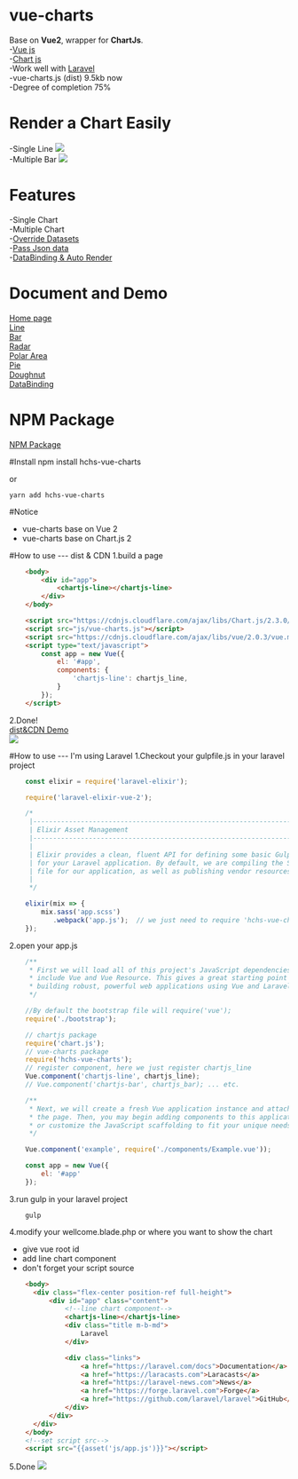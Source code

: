 # vue-charts
Base on **Vue2**, wrapper for **ChartJs**.    
-[Vue js](https://vuejs.org/)  
-[Chart js](http://www.chartjs.org/)  
-Work well with [Laravel](https://laravel.com/)  
-vue-charts.js (dist) 9.5kb now  
-Degree of completion 75%  

# Render a Chart Easily  
-Single Line
![](https://raw.githubusercontent.com/hchstera/vue-charts/master/pictures/easy_use.png)  
-Multiple Bar
![](https://raw.githubusercontent.com/hchstera/vue-charts/master/pictures/multiple.png)  

# Features  
-Single Chart   
-Multiple Chart   
-[Override Datasets](http://vue-charts.hchspersonal.tk/line#datasets)    
-[Pass Json data](http://vue-charts.hchspersonal.tk/passjson)    
-[DataBinding & Auto Render](http://vue-charts.hchspersonal.tk/databinding)    


# Document and Demo
[Home page](http://vue-charts.hchspersonal.tk/)    
[Line](http://vue-charts.hchspersonal.tk/line)   
[Bar](http://vue-charts.hchspersonal.tk/bar)   
[Radar](http://vue-charts.hchspersonal.tk/radar)   
[Polar Area](http://vue-charts.hchspersonal.tk/polar-area)   
[Pie](http://vue-charts.hchspersonal.tk/pie)   
[Doughnut](http://vue-charts.hchspersonal.tk/doughnut)   
[DataBinding](http://vue-charts.hchspersonal.tk/databinding)    

# NPM Package  
[NPM Package](https://www.npmjs.com/package/hchs-vue-charts)

#Install
	npm install hchs-vue-charts   

or  

	yarn add hchs-vue-charts  


#Notice
- vue-charts base on Vue 2  
- vue-charts base on Chart.js 2  

#How to use --- dist & CDN
1.build a page
```html
    <body>
        <div id="app">
            <chartjs-line></chartjs-line>
        </div>
    </body>

    <script src="https://cdnjs.cloudflare.com/ajax/libs/Chart.js/2.3.0/Chart.js"></script>
    <script src="js/vue-charts.js"></script>
    <script src="https://cdnjs.cloudflare.com/ajax/libs/vue/2.0.3/vue.min.js"></script>
    <script type="text/javascript">
        const app = new Vue({
            el: '#app',
            components: {
                'chartjs-line': chartjs_line,
            }
        });
    </script>
   ```   
2.Done!   
[dist&CDN Demo](http://vue-charts.hchspersonal.tk/demo.html)   
![](https://raw.githubusercontent.com/hchstera/vue-charts/master/pictures/cdn_demo.png)

#How to use --- I'm using Laravel
1.Checkout your gulpfile.js in your laravel project  

```javascript
    const elixir = require('laravel-elixir');

    require('laravel-elixir-vue-2');

    /*
     |--------------------------------------------------------------------------
     | Elixir Asset Management
     |--------------------------------------------------------------------------
     |
     | Elixir provides a clean, fluent API for defining some basic Gulp tasks
     | for your Laravel application. By default, we are compiling the Sass
     | file for our application, as well as publishing vendor resources.
     |
     */

    elixir(mix => {
        mix.sass('app.scss')
           .webpack('app.js');  // we just need to require 'hchs-vue-charts' in this file or somewhere else
    });
```
2.open your app.js   

```javascript
    /**
     * First we will load all of this project's JavaScript dependencies which
     * include Vue and Vue Resource. This gives a great starting point for
     * building robust, powerful web applications using Vue and Laravel.
     */

	//By default the bootstrap file will require('vue');
    require('./bootstrap');

	// chartjs package
	require('chart.js');
    // vue-charts package
    require('hchs-vue-charts');
    // register component, here we just register chartjs_line
    Vue.component('chartjs-line', chartjs_line);
    // Vue.component('chartjs-bar', chartjs_bar); ... etc.

    /**
     * Next, we will create a fresh Vue application instance and attach it to
     * the page. Then, you may begin adding components to this application
     * or customize the JavaScript scaffolding to fit your unique needs.
     */

    Vue.component('example', require('./components/Example.vue'));

    const app = new Vue({
        el: '#app'
    });
```
3.run gulp in your laravel project   

		gulp

4.modify your wellcome.blade.php or where you want to show the chart
- give vue root id
- add line chart component
- don't forget your script source


```html
	<body>
	  <div class="flex-center position-ref full-height">
		  <div id="app" class="content">
			  <!--line chart component-->
			  <chartjs-line></chartjs-line>
			  <div class="title m-b-md">
				  Laravel
			  </div>

			  <div class="links">
				  <a href="https://laravel.com/docs">Documentation</a>
				  <a href="https://laracasts.com">Laracasts</a>
				  <a href="https://laravel-news.com">News</a>
				  <a href="https://forge.laravel.com">Forge</a>
				  <a href="https://github.com/laravel/laravel">GitHub</a>
			  </div>
		  </div>
	  </div>
  	</body>
  	<!--set script src-->
  	<script src="{{asset('js/app.js')}}"></script>
   ```     



5.Done
![](https://raw.githubusercontent.com/hchstera/vue-charts/master/pictures/welcome_demo.PNG)
